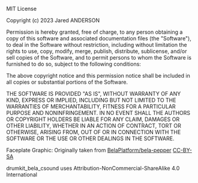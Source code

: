 MIT License

Copyright (c) 2023 Jared ANDERSON

Permission is hereby granted, free of charge, to any person obtaining a copy
of this software and associated documentation files (the "Software"), to deal
in the Software without restriction, including without limitation the rights
to use, copy, modify, merge, publish, distribute, sublicense, and/or sell
copies of the Software, and to permit persons to whom the Software is
furnished to do so, subject to the following conditions:

The above copyright notice and this permission notice shall be included in all
copies or substantial portions of the Software.

THE SOFTWARE IS PROVIDED "AS IS", WITHOUT WARRANTY OF ANY KIND, EXPRESS OR
IMPLIED, INCLUDING BUT NOT LIMITED TO THE WARRANTIES OF MERCHANTABILITY,
FITNESS FOR A PARTICULAR PURPOSE AND NONINFRINGEMENT. IN NO EVENT SHALL THE
AUTHORS OR COPYRIGHT HOLDERS BE LIABLE FOR ANY CLAIM, DAMAGES OR OTHER
LIABILITY, WHETHER IN AN ACTION OF CONTRACT, TORT OR OTHERWISE, ARISING FROM,
OUT OF OR IN CONNECTION WITH THE SOFTWARE OR THE USE OR OTHER DEALINGS IN THE
SOFTWARE.


Faceplate Graphic: 
Originally taken from [BelaPlatform/bela-pepper](https://github.com/BelaPlatform/bela-pepper/blob/master/Design%20Files/renders/Faceplate/pepper_faceplate_rev2.pdf) [CC-BY-SA](https://creativecommons.org/licenses/by-sa/3.0/)

drumkit\_bela\_csound uses Attribution-NonCommercial-ShareAlike 4.0 International

